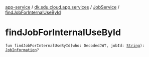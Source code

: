 [app-service](../../index.md) / [dk.sdu.cloud.app.services](../index.md) / [JobService](index.md) / [findJobForInternalUseById](./find-job-for-internal-use-by-id.md)

# findJobForInternalUseById

`fun findJobForInternalUseById(who: DecodedJWT, jobId: `[`String`](https://kotlinlang.org/api/latest/jvm/stdlib/kotlin/-string/index.html)`): `[`JobInformation`](../-job-information/index.md)`?`